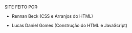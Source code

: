 SITE FEITO POR:

- Rennan Beck (CSS e Arranjos do HTML)

- Lucas Daniel Gomes (Construção do HTML e JavaScript)
